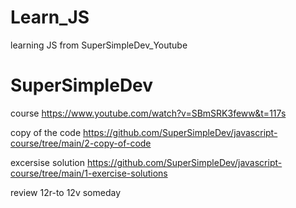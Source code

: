 # Learn_JS
learning JS from SuperSimpleDev_Youtube

# SuperSimpleDev

  course
https://www.youtube.com/watch?v=SBmSRK3feww&t=117s


  copy of the code
https://github.com/SuperSimpleDev/javascript-course/tree/main/2-copy-of-code


  excersise solution
https://github.com/SuperSimpleDev/javascript-course/tree/main/1-exercise-solutions


review 12r-to 12v someday